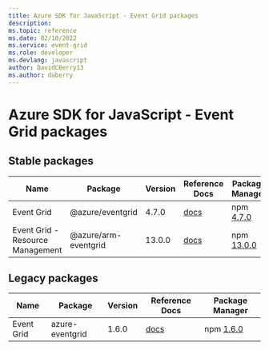 ```yaml
---
title: Azure SDK for JavaScript - Event Grid packages
description: 
ms.topic: reference
ms.date: 02/10/2022
ms.service: event-grid
ms.role: developer
ms.devlang: javascript
author: DavidCBerry13
ms.author: daberry
---
```


# Azure SDK for JavaScript - Event Grid packages

## Stable packages

| Name                  | Package              | Version          | Reference Docs         | Package Manager                |
|-----------------------|----------------------|------------------|------------------------|--------------------------------|
| Event Grid | @azure/eventgrid | 4.7.0 | [docs](/azure/javascript/sdk/sdk-demo2/event-grid/azure-eventgrid/stable)  | npm [4.7.0](https://www.npmjs.com/package/%40azure%2Feventgrid) |
| Event Grid - Resource Management | @azure/arm-eventgrid | 13.0.0 | [docs](/azure/javascript/sdk/sdk-demo2/event-grid/azure-arm-eventgrid/stable)  | npm [13.0.0](https://www.npmjs.com/package/%40azure%2Farm-eventgrid) |
 

 


## Legacy packages

| Name                  | Package              | Version          | Reference Docs         | Package Manager                |
|-----------------------|----------------------|------------------|------------------------|--------------------------------|
| Event Grid | azure-eventgrid | 1.6.0 | [docs](/azure/javascript/sdk/sdk-demo2/event-grid/legacy/azure-eventgrid/legacy)  | npm [1.6.0](https://www.npmjs.com/package/azure-eventgrid%401.6.0) |
 
